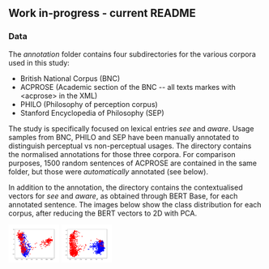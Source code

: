 ## Work in-progress - current README

### Data

The *annotation* folder contains four subdirectories for the various corpora used in this study:

* British National Corpus (BNC)
* ACPROSE (Academic section of the BNC -- all texts markes with \<acprose\> in the XML)
* PHILO (Philosophy of perception corpus)
* Stanford Encyclopedia of Philosophy (SEP)

The study is specifically focused on lexical entries *see* and *aware*. Usage samples from BNC, PHILO and SEP have been manually annotated to distinguish perceptual vs non-perceptual usages. The directory contains the normalised annotations for those three corpora. For comparison purposes, 1500 random sentences of ACPROSE are contained in the same folder, but those were *automatically* annotated (see below).

In addition to the annotation, the directory contains the contextualised vectors for *see* and *aware*, as obtained through BERT Base, for each annotated sentence. The images below show the class distribution for each corpus, after reducing the BERT vectors to 2D with PCA.

<img src="https://github.com/minimalparts/Perception/blob/master/annotation/BNC/BNC_see.png" style=" width:100px ; " />
<img src="https://github.com/minimalparts/Perception/blob/master/annotation/SEP/SEP_see.png" style=" width:100px ; " />

